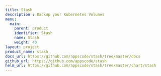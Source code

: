 ```yaml
---
title: Stash
description : Backup your Kubernetes Volumes
menu:
  main:
    parent: product
    identifier: Stash
    name: Stash
    weight: 40
layout: project
product_name: stash
docs_url: https://github.com/appscode/stash/tree/master/docs
github_url: https://github.com/appscode/stash
helm_url: https://github.com/appscode/stash/tree/master/chart/stash
---
```

